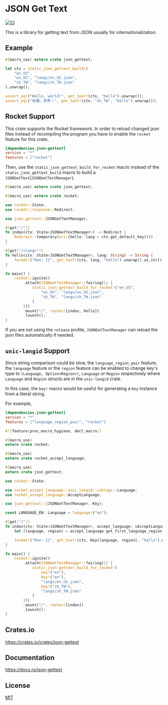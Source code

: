 JSON Get Text
====================

[![CI](https://github.com/magiclen/json-gettext/actions/workflows/ci.yml/badge.svg)](https://github.com/magiclen/json-gettext/actions/workflows/ci.yml)

This is a library for getting text from JSON usually for internationalization.

## Example

```rust
#[macro_use] extern crate json_gettext;

let ctx = static_json_gettext_build!(
    "en_US",
    "en_US", "langs/en_US.json",
    "zh_TW", "langs/zh_TW.json"
).unwrap();

assert_eq!("Hello, world!", get_text!(ctx, "hello").unwrap());
assert_eq!("哈囉，世界！", get_text!(ctx, "zh_TW", "hello").unwrap());
```

## Rocket Support

This crate supports the Rocket framework. In order to reload changed json files instead of recompiling the program you have to enable the `rocket` feature for this crate.

```toml
[dependencies.json-gettext]
version = "*"
features = ["rocket"]
```

Then, use the `static_json_gettext_build_for_rocket` macro instead of the `static_json_gettext_build` macro to build a `JSONGetText`(`JSONGetTextManager`).

```rust
#[macro_use] extern crate json_gettext;

#[macro_use] extern crate rocket;

use rocket::State;
use rocket::response::Redirect;

use json_gettext::JSONGetTextManager;

#[get("/")]
fn index(ctx: State<JSONGetTextManager>) -> Redirect {
    Redirect::temporary(uri!(hello: lang = ctx.get_default_key()))
}

#[get("/<lang>")]
fn hello(ctx: State<JSONGetTextManager>, lang: String) -> String {
    format!("Ron: {}", get_text!(ctx, lang, "hello").unwrap().as_str().unwrap())
}

fn main() {
    rocket::ignite()
        .attach(JSONGetTextManager::fairing(|| {
            static_json_gettext_build_for_rocket!("en_US",
                "en_US", "langs/en_US.json",
                "zh_TW", "langs/zh_TW.json"
            )
        }))
        .mount("/", routes![index, hello])
        .launch();
}
```

If you are not using the `release` profile, `JSONGetTextManager` can reload the json files automatically if needed.

## `unic-langid` Support

Since string comparison could be slow, the `language_region_pair` feature, the `language` feature or the `region` feature can be enabled to change key's type to `(Language, Option<Region>)`, `Language` or `Region` respectively where `Language` and `Region` structs are in the `unic-langid` crate.

In this case, the `key!` macro would be useful for generating a `Key` instance from a literal string.

For example,

```toml
[dependencies.json-gettext]
version = "*"
features = ["language_region_pair", "rocket"]
```

```rust
#![feature(proc_macro_hygiene, decl_macro)]

#[macro_use]
extern crate rocket;

#[macro_use]
extern crate rocket_accept_language;

#[macro_use]
extern crate json_gettext;

use rocket::State;

use rocket_accept_language::unic_langid::subtags::Language;
use rocket_accept_language::AcceptLanguage;

use json_gettext::{JSONGetTextManager, Key};

const LANGUAGE_EN: Language = language!("en");

#[get("/")]
fn index(ctx: State<JSONGetTextManager>, accept_language: &AcceptLanguage) -> String {
    let (language, region) = accept_language.get_first_language_region().unwrap_or((LANGUAGE_EN, None));

    format!("Ron: {}", get_text!(ctx, Key(language, region), "hello").unwrap().as_str().unwrap())
}

fn main() {
    rocket::ignite()
        .attach(JSONGetTextManager::fairing(|| {
            static_json_gettext_build_for_rocket!(
                key!("en"),
                key!("en"),
                "langs/en_US.json",
                key!("zh_TW"),
                "langs/zh_TW.json"
            )
        }))
        .mount("/", routes![index])
        .launch();
}
```

## Crates.io

https://crates.io/crates/json-gettext

## Documentation

https://docs.rs/json-gettext

## License

[MIT](LICENSE)